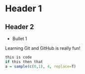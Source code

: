 # Header 1

## Header 2

* Bullet 1

Learning Git and GitHub is really fun!

```R
this is code
if this then that
a = sample(c(0,1), 4, replace=T)
```
